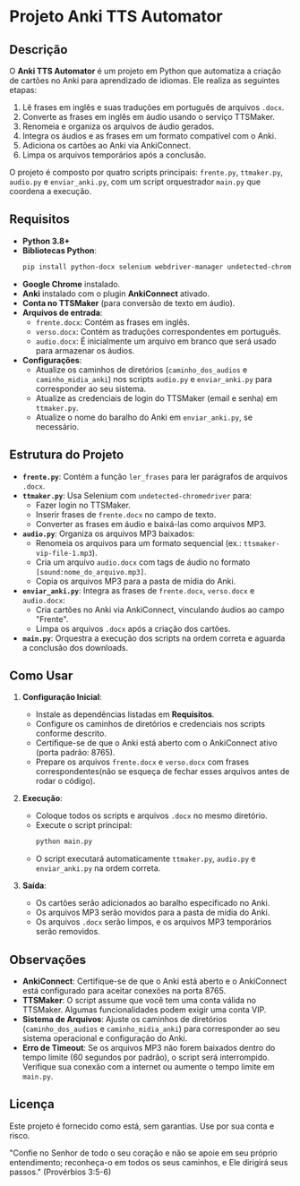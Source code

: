 # Projeto Anki TTS Automator

## Descrição
O **Anki TTS Automator** é um projeto em Python que automatiza a criação de cartões no Anki para aprendizado de idiomas. Ele realiza as seguintes etapas:
1. Lê frases em inglês e suas traduções em português de arquivos `.docx`.
2. Converte as frases em inglês em áudio usando o serviço TTSMaker.
3. Renomeia e organiza os arquivos de áudio gerados.
4. Integra os áudios e as frases em um formato compatível com o Anki.
5. Adiciona os cartões ao Anki via AnkiConnect.
6. Limpa os arquivos temporários após a conclusão.

O projeto é composto por quatro scripts principais: `frente.py`, `ttmaker.py`, `audio.py` e `enviar_anki.py`, com um script orquestrador `main.py` que coordena a execução.

## Requisitos
- **Python 3.8+**
- **Bibliotecas Python**:
  ```bash
  pip install python-docx selenium webdriver-manager undetected-chromedriver requests
  ```
- **Google Chrome** instalado.
- **Anki** instalado com o plugin **AnkiConnect** ativado.
- **Conta no TTSMaker** (para conversão de texto em áudio).
- **Arquivos de entrada**:
  - `frente.docx`: Contém as frases em inglês.
  - `verso.docx`: Contém as traduções correspondentes em português.
  - `audio.docx`: É inicialmente um arquivo em branco que será usado para armazenar os áudios.
- **Configurações**:
  - Atualize os caminhos de diretórios (`caminho_dos_audios` e `caminho_midia_anki`) nos scripts `audio.py` e `enviar_anki.py` para corresponder ao seu sistema.
  - Atualize as credenciais de login do TTSMaker (email e senha) em `ttmaker.py`.
  - Atualize o nome do baralho do Anki em `enviar_anki.py`, se necessário.

## Estrutura do Projeto
- **`frente.py`**: Contém a função `ler_frases` para ler parágrafos de arquivos `.docx`.
- **`ttmaker.py`**: Usa Selenium com `undetected-chromedriver` para:
  - Fazer login no TTSMaker.
  - Inserir frases de `frente.docx` no campo de texto.
  - Converter as frases em áudio e baixá-las como arquivos MP3.
- **`audio.py`**: Organiza os arquivos MP3 baixados:
  - Renomeia os arquivos para um formato sequencial (ex.: `ttsmaker-vip-file-1.mp3`).
  - Cria um arquivo `audio.docx` com tags de áudio no formato `[sound:nome_do_arquivo.mp3]`.
  - Copia os arquivos MP3 para a pasta de mídia do Anki.
- **`enviar_anki.py`**: Integra as frases de `frente.docx`, `verso.docx` e `audio.docx`:
  - Cria cartões no Anki via AnkiConnect, vinculando áudios ao campo "Frente".
  - Limpa os arquivos `.docx` após a criação dos cartões.
- **`main.py`**: Orquestra a execução dos scripts na ordem correta e aguarda a conclusão dos downloads.

## Como Usar
1. **Configuração Inicial**:
   - Instale as dependências listadas em **Requisitos**.
   - Configure os caminhos de diretórios e credenciais nos scripts conforme descrito.
   - Certifique-se de que o Anki está aberto com o AnkiConnect ativo (porta padrão: 8765).
   - Prepare os arquivos `frente.docx` e `verso.docx` com frases correspondentes(não se esqueça de fechar esses arquivos antes de rodar o código).

2. **Execução**:
   - Coloque todos os scripts e arquivos `.docx` no mesmo diretório.
   - Execute o script principal:
     ```bash
     python main.py
     ```
   - O script executará automaticamente `ttmaker.py`, `audio.py` e `enviar_anki.py` na ordem correta.

3. **Saída**:
   - Os cartões serão adicionados ao baralho especificado no Anki.
   - Os arquivos MP3 serão movidos para a pasta de mídia do Anki.
   - Os arquivos `.docx` serão limpos, e os arquivos MP3 temporários serão removidos.

## Observações
- **AnkiConnect**: Certifique-se de que o Anki está aberto e o AnkiConnect está configurado para aceitar conexões na porta 8765.
- **TTSMaker**: O script assume que você tem uma conta válida no TTSMaker. Algumas funcionalidades podem exigir uma conta VIP.
- **Sistema de Arquivos**: Ajuste os caminhos de diretórios (`caminho_dos_audios` e `caminho_midia_anki`) para corresponder ao seu sistema operacional e configuração do Anki.
- **Erro de Timeout**: Se os arquivos MP3 não forem baixados dentro do tempo limite (60 segundos por padrão), o script será interrompido. Verifique sua conexão com a internet ou aumente o tempo limite em `main.py`.


## Licença
Este projeto é fornecido como está, sem garantias. Use por sua conta e risco. 

"Confie no Senhor de todo o seu coração e não se apoie em seu próprio entendimento; reconheça-o em todos os seus caminhos, e Ele dirigirá seus passos." (Provérbios 3:5-6)